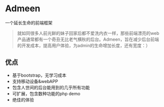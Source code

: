 Admeen
======

一个延长生命的前端框架
>就如同很多人前光鲜的妹子回家后都不爱洗内衣一样，那些前端漂亮的web产品通常都有一个奇丑无比老气横秋的后台。Admeen，旨在减少后台前端的开发成本，提高用户体验，为admin的生命增加长度，还有宽度：）

优点
----------------------
+ 基于bootstrap，无学习成本
+ 支持移动设备&webAPP
+ 包含人世间的后台能用到的几乎所有功能
+ 可扩展，包含数种功能的php demo
+ 绝佳的体验
